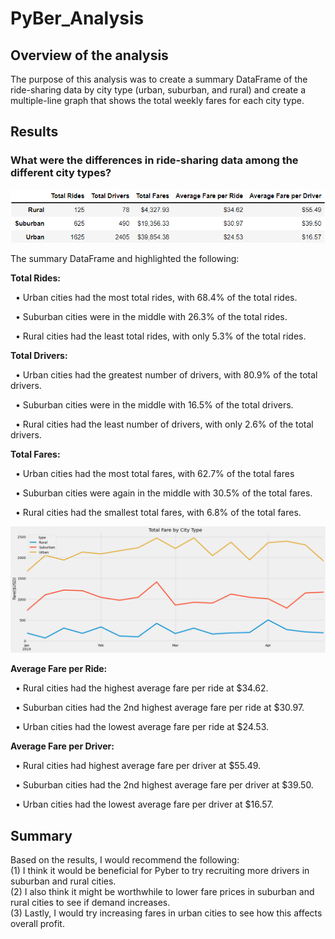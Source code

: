 # PyBer_Analysis
## Overview of the analysis
The purpose of this analysis was to create a summary DataFrame of the ride-sharing data by city type (urban, suburban, and rural) and create a multiple-line graph that shows the total weekly fares for each city type.
## Results
### What were the differences in ride-sharing data among the different city types?
![](Analysis/PyBer_df_summary.png)

The summary DataFrame  and highlighted the following:

<b>Total Rides:</b>

&nbsp;&nbsp;•	Urban cities had the most total rides, with 68.4% of the total rides.

&nbsp;&nbsp;•	Suburban cities were in the middle with 26.3% of the total rides.

&nbsp;&nbsp;•	Rural cities had the least total rides, with only 5.3% of the total rides.

<b>Total Drivers:</b>

&nbsp;&nbsp;•	Urban cities had the greatest number of  drivers, with 80.9% of the total drivers.

&nbsp;&nbsp;•	Suburban cities were in the middle with 16.5% of the total drivers.

&nbsp;&nbsp;•	Rural cities had the least number of drivers, with only 2.6% of the total drivers.

<b>Total Fares:</b>

&nbsp;&nbsp;•	Urban cities had the most total fares, with 62.7% of the total fares

&nbsp;&nbsp;•	Suburban cities were again in the middle with 30.5% of the total fares.

&nbsp;&nbsp;•	Rural cities had the smallest total fares, with 6.8% of the total fares.

![](Analysis/PyBer_fare_summary.png)

<b>Average Fare per Ride:</b>

&nbsp;&nbsp;•	Rural cities had the highest average fare per ride at $34.62.

&nbsp;&nbsp;•	Suburban cities had the 2nd highest average fare per ride at $30.97.

&nbsp;&nbsp;•	Urban cities had the lowest average fare per ride at $24.53.

<b>Average Fare per Driver:</b>

&nbsp;&nbsp;•	Rural cities had highest average fare per driver at $55.49.

&nbsp;&nbsp;•	Suburban cities had the 2nd highest average fare per driver at $39.50.

&nbsp;&nbsp;•	Urban cities had the lowest average fare per driver at $16.57.


## Summary
Based on the results, I would recommend  the following: <br>(1) I think it would be beneficial for Pyber to try recruiting more drivers in suburban and rural cities. <br>(2) I also think it might be worthwhile to lower fare prices in suburban and rural cities to see if demand increases. <br>(3) Lastly, I would try increasing fares in urban cities to see how this affects overall profit. 



